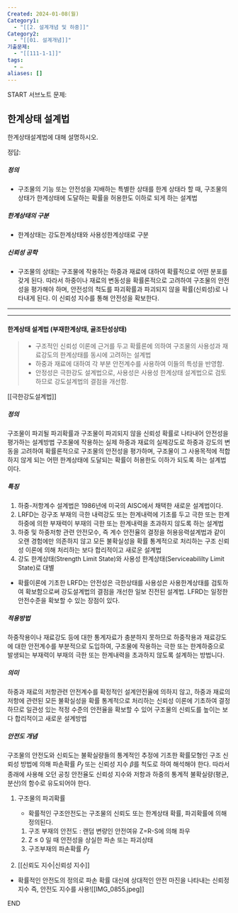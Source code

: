 ```yaml
---
Created: 2024-01-08(월)
Category1:
  - "[[2. 설계개념 및 하중]]"
Category2:
  - "[[01. 설계개념]]"
기출문제:
  - "[[111-1-1]]"
tags:
  - ✏️
aliases: []
---
```

START
서브노트
문제:  
## 한계상태 설계법 

한계상태설계법에 대해 설명하시오.

정답: 

##### 정의
- 구조물의 기능 또는 안전성을 지배하는 특별한 상태를 한계 상태라 할 때, 구조물의 상태가 한계상태에 도달하는 확률을 허용한도 이하로 되게 하는 설계법
##### 한계상태의 구분
- 한계상태는 강도한계상태와 사용성한계상태로 구분
##### 신뢰성 공학
- 구조물의 상태는 구조물에 작용하는 하중과 재료에 대하여 확률적으로 어떤 분포를 갖게 된다. 따라서 하중이나 재료의 변동성을 확률론적으로 고려하여 구조물의 안전성을 평가해야 하며, 안전성의 척도를 파괴확률과 파괴되지 않을 확률(신뢰성)로 나타내게 된다. 이 신뢰성 지수를 통해 안전성을 확보한다.
***
***
#### 한계상태 설계법 (부재한계상태, 골조탄성상태)
> - 구조적인 신뢰성 이론에 근거를 두고 확률론에 의하여 구조물의 사용성과 재료강도의 한계상태를 동시에 고려하는 설계법
> - 하중과 재료에 대하여 각 부분 안전계수를 사용하여 이들의 특성을 반영함.
> - 안정성은 극한강도 설계법으로,  사용성은 사용성 한계상태 설계법으로 검토하므로 강도설계법의 결점을 개선함.

[[극한강도설계법]]
##### 정의

구조물이 파괴될 파괴확률과 구조물이 파괴되지 않을 신뢰성 확률로 나타내어 안전성을 평가하는 설계방법
구조물에 작용하는 실제 하중과 재료의 실제강도로 하중과 강도의 변동을 고려하여 확률론적으로 구조물의 안전성을 평가하며, 구조물이 그 사용목적에 적합하지 않게 되는 어떤 한계상태에 도달되는 확률이 허용한도 이하가 되도록 하는 설계법이다.

##### 특징
1. 하중-저항계수 설계법은 1986년에 미국의 AISC에서 채택한 새로운 설계법이다.
2. LRFD는 강구조 부재의 극한 내력강도 또는 한계내력에 기초를 두고 극한 또는 한계하중에 의한 부재력이 부재의 극한 또는 한계내력을 초과하지 않도록 하는 설계법
3. 하중 및 하중저항 관련 안전모수, 즉 계수 안전율의 결정을 허용응력설계법과 같이 오랜 경험에만 의존하지 않고 모든 불확실성을 확률 통계적으로 처리하는 구조 신뢰성 이론에 의해 처리하는 보다 합리적이고 새로운 설계법
4. 강도 한계상태(Strength Limit State)와 사용성 한계상태(Serviceabililty Limit State)로 대별
- 확률이론에 기초한 LRFD는 안전성은 극한상태를 사용성은 사용한계상태를 검토하여 확보함으로써 강도설계법의 결점을 개선한 일보 진전된 설계법. LFRD는 일정한 안전수준을 확보할 수 있는 장점이 있다.

##### 적용방법

하중작용이나 재료강도 등에 대한 통계자료가 충분하지 못하므로 하중작용과 재료강도에 대한 안전계수를 부분적으로 도입하여, 구조물에 작용하는 극한 또는 한계하중으로 발생되는 부재력이 부재의 극한 또는 한계내력을 초과하지 않도록 설계하는 방법니다.

##### 의미

하중과 재료의 저항관련 안전계수를 확정적인 설계안전율에 의하지 않고, 하중과 재료의 저항에 관련된 모든 불확실성을 확률 통계적으로 처리하는 신뢰성 이론에 기초하여 결정하므로 일관성 있는 적정 수준의 안전율을 확보할 수 있어 구조물의 신뢰도를 높이는 보다 합리적이고 새로운 설계방법

##### 안전도 개념

구조물의 안전도와 신뢰도는 불확실량들의 통계적인 추정에 기초한 확률모형인 구조 신뢰성 방법에 의해 파손확률 $P_f$ 또는 신뢰성 지수 $\beta$를 척도로 하여 해석해야 한다. 따라서 종래에 사용해 오던 공칭 안전율도 신뢰성 지수와 저항과 하중의 통계적 불확실량(평균, 분산)의 함수로 유도되어야 한다.

1. 구조물의 파괴확률
	- 확률적인 구조안전도는 구조물의 신뢰도 또는 한계상태 확률, 파괴확률에 의해 정의된다.
	1. 구조 부재의 안전도 : 랜덤 변량인 안전여유 Z=R-S에 의해 좌우
	2. Z $\leq$ 0 일 때 안전성을 상실한 파손 또는 파괴상태
	3. 구조부재의 파손확률 $P_f$

2. [[신뢰도 지수|신뢰성 지수]]
- 확률적인 안전도의 정의로 파손 확률 대신에 상대적인 안전 마진을 나타내는 신뢰정 지수 즉, 안전도 지수를 사용![[IMG_0855.jpeg]]
<!--ID: 1690193908349-->
END

